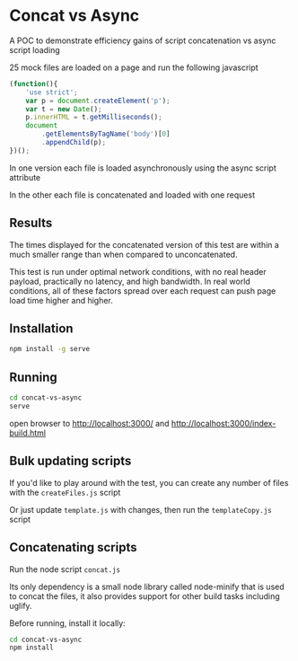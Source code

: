 
# Concat vs Async

A POC to demonstrate efficiency gains of script concatenation vs async script loading

25 mock files are loaded on a page and run the following javascript

```js
(function(){
    'use strict';
    var p = document.createElement('p');
    var t = new Date();
    p.innerHTML = t.getMilliseconds();
    document
        .getElementsByTagName('body')[0]
        .appendChild(p);
})();
```

In one version each file is loaded asynchronously using the async script attribute

In the other each file is concatenated and loaded with one request

## Results 

The times displayed for the concatenated version of this test are within a much smaller range than when compared to unconcatenated.

This test is run under optimal network conditions, with no real header payload, practically no latency, and high bandwidth. In real world conditions, all of these factors spread over each request can push page load time higher and higher.

## Installation

```bash
npm install -g serve
```

## Running

```bash
cd concat-vs-async
serve
```

open browser to [http://localhost:3000/](http://localhost:3000/) and [http://localhost:3000/index-build.html](http://localhost:3000/index-build.html)

## Bulk updating scripts

If you'd like to play around with the test, you can create any number of files with the ``createFiles.js`` script

Or just update ``template.js`` with changes, then run the ``templateCopy.js`` script

## Concatenating scripts

Run the node script ``concat.js``

Its only dependency is a small node library called node-minify that is used to concat the files, it also provides support for other build tasks including uglify. 

Before running, install it locally:

```bash
cd concat-vs-async
npm install
```
